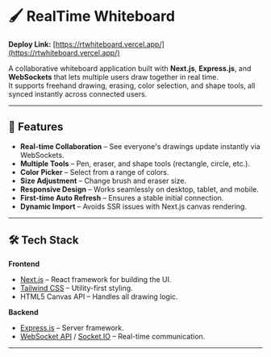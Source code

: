 # 🖌️ RealTime Whiteboard  
**Deploy Link:** [https://rtwhiteboard.vercel.app/](https://rtwhiteboard.vercel.app/)  

A collaborative whiteboard application built with **Next.js**, **Express.js**, and **WebSockets** that lets multiple users draw together in real time.  
It supports freehand drawing, erasing, color selection, and shape tools, all synced instantly across connected users.

---

## 🚀 Features

- **Real-time Collaboration** – See everyone's drawings update instantly via WebSockets.
- **Multiple Tools** – Pen, eraser, and shape tools (rectangle, circle, etc.).
- **Color Picker** – Select from a range of colors.
- **Size Adjustment** – Change brush and eraser size.
- **Responsive Design** – Works seamlessly on desktop, tablet, and mobile.
- **First-time Auto Refresh** – Ensures a stable initial connection.
- **Dynamic Import** – Avoids SSR issues with Next.js canvas rendering.

---

## 🛠️ Tech Stack

**Frontend**
- [Next.js](https://nextjs.org/) – React framework for building the UI.
- [Tailwind CSS](https://tailwindcss.com/) – Utility-first styling.
- HTML5 Canvas API – Handles all drawing logic.

**Backend**
- [Express.js](https://expressjs.com/) – Server framework.
- [WebSocket API](https://developer.mozilla.org/en-US/docs/Web/API/WebSockets_API) / [Socket.IO](https://socket.io/) – Real-time communication.

---

